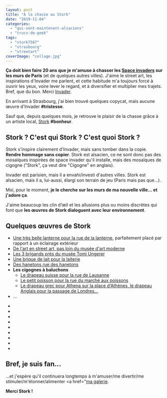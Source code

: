 ```yaml
---
layout: post
title: "À la chasse au Stork"
date: "2019-11-04"
categories: 
  - "qui-sont-maintenant-alsaciens"
  - "trucs-de-geek"
tags: 
  - "stork7567"
  - "strasbourg"
  - "streetart"
coverImage: "collage.jpg"
---
```


**Ça doit bien faire 20 ans que je m'amuse à chasser les [Space invaders](http://sitofotos.6x8.org/index.php?/category/2) sur les murs de Paris** (et de quelques autres villes). J'aime le street art, les inspirations d'Invader me parlent, et cette habitude m'a toujours forcé à ouvrir les yeux, voire lever le regard, et à diversifier et multiplier mes trajets. Bref, que du bon. Merci [Invader](http://www.space-invaders.com/home/).

En arrivant à Strasbourg, j'ai bien trouvé quelques copycat, mais aucune œuvre d'Invader **#tristesse**.

Sauf que, depuis quelques mois, je retrouve le plaisir de la chasse grâce à un artiste local, [Stork](https://www.instagram.com/stork7567/) **#bonheur**.

## Stork ? C'est qui Stork ? C'est quoi Stork ?

Stork s'inspire clairement d'Invader, mais sans tomber dans la copie. **Rendre hommage sans copier**. Stork est alsacien, ce ne sont donc pas des mosaïques inspirées de space invader qu'il installe, mais des mosaïques de cigogne ("Stork", ça veut dire "Cigogne" en anglais).

Invader est parisien, mais il a envahi/investi d'autres villes. Stork est alsacien, mais il a, lui-aussi, élargi son terrain de jeu (Paris mais pas que...).

Moi, pour le moment, **je le cherche sur les murs de ma nouvelle ville... et j'adore ça**.

J'aime beaucoup les clin d’œil et les allusions plus ou moins discrètes qui font que **les œuvres de Stork dialoguent avec leur environnement**.

## Quelques œuvres de Stork

- [Une très belle lanterne pour la rue de la lanterne](/2019/10/la-lanterne-by-stork7567-streetart-strasbourg/), parfaitement placé par rapport à un éclairage extérieur
- [De l'art en street art, pas loin du musée d'art moderne](/2019/08/de-lart-au-street-art-by-stork7567-streetart-strasbourg/)
- [Les 3 brigands près du musée Tomi Ungerer](/2019/08/les-3-brigands-by-stork7567-streetart-strasbourg/)
- [Une brique de lait pour la laiterie](/2019/06/cigogne-invader-stork7567-streetart-strasbourg-laiterie-invader-spaceinvader-falseinvader/)
- [Des hanetons rue des hanetons](/2019/08/hannetons-by-stork7567-strasbourg-streetart/)
- **Les cigognes à baluchons**
    - [Le drapeau suisse pour la rue de Lausanne](/2019/10/rue-de-lausanne-streetart-stork7567/)
    - [Le petit poisson pour la rue du marché aux poissons](/2019/10/place-du-marche-au-poisson-strasbourg-streetart-by-stork7567/)
    - [Le drapeau grec pour Athena sur la place d'Athènes, le drapeau Anglais pour la passage de Londres...](/2019/08/usa-grece-angleterre-ces-cigognes-sont-globe-trotters-streetart-by-stork7567-strasbourg/)
- ...

<div id="jardin-slider" class="splide">
<div class="splide__track">
<ul class="splide__list">
<li class="splide__slide"><img src="/images/71234729_976513089348706_184540916826711371_n.jpg" alt=""></li>
<li class="splide__slide"><img src="/images/72410257_2368546753362788_4189585875336741156_n.jpg" alt=""></li>
<li class="splide__slide"><img src="/images/71870908_530088767558860_5892053874185258890_n.jpg" alt=""></li>
<li class="splide__slide"><img src="/images/69271563_368445157393001_2703218159290229705_n.jpg" alt=""></li>
<li class="splide__slide"><img src="/images/66823908_1859231620888335_1258015999417546279_n.jpg" alt=""></li>
<li class="splide__slide"><img src="/images/66304626_2439347306126657_5462203439568469669_n.jpg" alt=""></li>
<li class="splide__slide"><img src="/images/67568747_127892448473789_6654739684311271373_n.jpg" alt=""></li>
<li class="splide__slide"><img src="/images/66413664_2386941631558666_4597465839033169871_n.jpg" alt=""></li>
<li class="splide__slide"><img src="/images/69807076_192636408433806_7914540101871050547_n.jpg" alt=""></li>
</ul>
</div>
</div>

## Bref, **je suis fan**...

...et j'espère qu'il continuera longtemps à m'amuser/me divertir/me stimuler/m'étonner/alimenter <a href="[ma galerie](https://www.6x8.org/tag/stork7567/).

**Merci Stork !**
